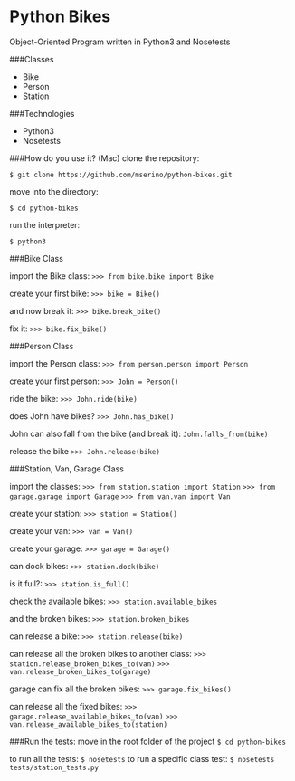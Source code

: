 Python Bikes
============
Object-Oriented Program written in Python3 and Nosetests

###Classes
- Bike
- Person
- Station

###Technologies
- Python3
- Nosetests

###How do you use it? (Mac)
clone the repository:

`$ git clone https://github.com/mserino/python-bikes.git`

move into the directory:

`$ cd python-bikes`

run the interpreter:

`$ python3`

###Bike Class

import the Bike class: `>>> from bike.bike import Bike`

create your first bike: `>>> bike = Bike()`

and now break it: `>>> bike.break_bike()`

fix it: `>>> bike.fix_bike()`

###Person Class

import the Person class: `>>> from person.person import Person`

create your first person: `>>> John = Person()`

ride the bike: `>>> John.ride(bike)`

does John have bikes? `>>> John.has_bike()`

John can also fall from the bike (and break it): `John.falls_from(bike)`

release the bike `>>> John.release(bike)`

###Station, Van, Garage Class

import the classes: `>>> from station.station import Station`
`>>> from garage.garage import Garage`
`>>> from van.van import Van`

create your station: `>>> station = Station()`

create your van: `>>> van = Van()`

create your garage: `>>> garage = Garage()`

can dock bikes: `>>> station.dock(bike)`

is it full?: `>>> station.is_full()`

check the available bikes: `>>> station.available_bikes`

and the broken bikes: `>>> station.broken_bikes`

can release a bike: `>>> station.release(bike)`

can release all the broken bikes to another class:
`>>> station.release_broken_bikes_to(van)`
`>>> van.release_broken_bikes_to(garage)`

garage can fix all the broken bikes: `>>> garage.fix_bikes()`

can release all the fixed bikes:
`>>> garage.release_available_bikes_to(van)`
`>>> van.release_available_bikes_to(station)`

###Run the tests:
move in the root folder of the project `$ cd python-bikes`

to run all the tests: `$ nosetests`
to run a specific class test: `$ nosetests tests/station_tests.py`